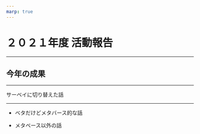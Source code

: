 ```yaml
---
marp: true
---
```


# ２０２１年度 活動報告


-----
## 今年の成果


---- 

サーベイに切り替えた話


----

- ベタだけどメタバース的な話


- メタベース以外の話
